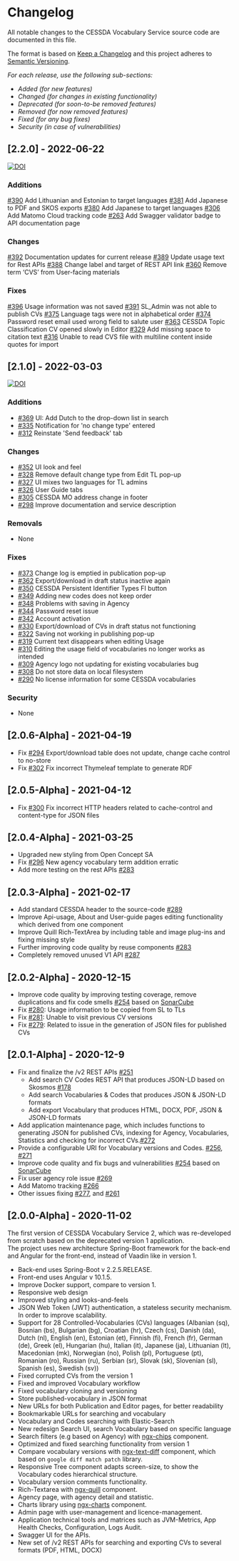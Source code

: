 # Changelog

All notable changes to the CESSDA Vocabulary Service source code are documented in this file.

The format is based on [Keep a Changelog](http://keepachangelog.com/en/1.0.0/)
and this project adheres to [Semantic Versioning](http://semver.org/spec/v2.0.0.html).

*For each release, use the following sub-sections:*

- *Added (for new features)*
- *Changed (for changes in existing functionality)*
- *Deprecated (for soon-to-be removed features)*
- *Removed (for now removed features)*
- *Fixed (for any bug fixes)*
- *Security (in case of vulnerabilities)*

## [2.2.0] - 2022-06-22

[![DOI](https://zenodo.org/badge/DOI/10.5281/zenodo.6598225.svg)](https://doi.org/10.5281/zenodo.6598225)

### Additions
[#390](https://bitbucket.org/cessda/cessda.cvs.two/issues/390)	Add Lithuanian and Estonian to target languages
[#381](https://bitbucket.org/cessda/cessda.cvs.two/issues/381)	Add Japanese to PDF and SKOS exports
[#380](https://bitbucket.org/cessda/cessda.cvs.two/issues/380)	Add Japanese to target languages
[#306](https://bitbucket.org/cessda/cessda.cvs.two/issues/306)	Add Matomo Cloud tracking code
[#263](https://bitbucket.org/cessda/cessda.cvs.two/issues/263)	Add Swagger validator badge to API documentation page

### Changes
[#392](https://bitbucket.org/cessda/cessda.cvs.two/issues/392)	Documentation updates for current release
[#389](https://bitbucket.org/cessda/cessda.cvs.two/issues/389)	Update usage text for Rest APIs
[#388](https://bitbucket.org/cessda/cessda.cvs.two/issues/388)	Change label and target of REST API link
[#360](https://bitbucket.org/cessda/cessda.cvs.two/issues/360)	Remove term ‘CVS’ from User-facing materials

### Fixes
[#396](https://bitbucket.org/cessda/cessda.cvs.two/issues/396)	Usage information was not saved
[#391](https://bitbucket.org/cessda/cessda.cvs.two/issues/391)	SL_Admin was not able to publish CVs
[#375](https://bitbucket.org/cessda/cessda.cvs.two/issues/375)	Language tags were not in alphabetical order
[#374](https://bitbucket.org/cessda/cessda.cvs.two/issues/374)	Password reset email used wrong field to salute user
[#363](https://bitbucket.org/cessda/cessda.cvs.two/issues/363)	CESSDA Topic Classification CV opened slowly in Editor
[#329](https://bitbucket.org/cessda/cessda.cvs.two/issues/329)	Add missing space to citation text
[#316](https://bitbucket.org/cessda/cessda.cvs.two/issues/316)	Unable to read CVS file with multiline content inside quotes for import

## [2.1.0] - 2022-03-03

[![DOI](https://zenodo.org/badge/DOI/10.5281/zenodo.6092399.svg)](https://doi.org/10.5281/zenodo.6092399)

### Additions

- [#369](https://bitbucket.org/cessda/cessda.cvs.two/issues/369) UI: Add Dutch to the drop-down list in search
- [#335](https://bitbucket.org/cessda/cessda.cvs.two/issues/369) Notification for 'no change type' entered
- [#312](https://bitbucket.org/cessda/cessda.cvs.two/issues/369) Reinstate 'Send feedback' tab

### Changes

- [#352](https://bitbucket.org/cessda/cessda.cvs.two/issues/352) UI look and feel
- [#328](https://bitbucket.org/cessda/cessda.cvs.two/issues/328) Remove default change type from Edit TL pop-up
- [#327](https://bitbucket.org/cessda/cessda.cvs.two/issues/327) UI mixes two languages for TL admins
- [#326](https://bitbucket.org/cessda/cessda.cvs.two/issues/326) User Guide tabs
- [#305](https://bitbucket.org/cessda/cessda.cvs.two/issues/305) CESSDA MO address change in footer
- [#298](https://bitbucket.org/cessda/cessda.cvs.two/issues/298) Improve documentation and service description

### Removals

- None

### Fixes

- [#373](https://bitbucket.org/cessda/cessda.cvs.two/issues/373) Change log is emptied in publication pop-up
- [#362](https://bitbucket.org/cessda/cessda.cvs.two/issues/362) Export/download in draft status inactive again
- [#350](https://bitbucket.org/cessda/cessda.cvs.two/issues/350) CESSDA Persistent Identifier Types FI button
- [#349](https://bitbucket.org/cessda/cessda.cvs.two/issues/249) Adding new codes does not keep order
- [#348](https://bitbucket.org/cessda/cessda.cvs.two/issues/348) Problems with saving in Agency
- [#344](https://bitbucket.org/cessda/cessda.cvs.two/issues/344) Password reset issue
- [#342](https://bitbucket.org/cessda/cessda.cvs.two/issues/342) Account activation
- [#330](https://bitbucket.org/cessda/cessda.cvs.two/issues/330) Export/download of CVs in draft status not functioning
- [#322](https://bitbucket.org/cessda/cessda.cvs.two/issues/322) Saving not working in publishing pop-up
- [#319](https://bitbucket.org/cessda/cessda.cvs.two/issues/319) Current text disappears when editing Usage
- [#310](https://bitbucket.org/cessda/cessda.cvs.two/issues/310) Editing the usage field of vocabularies no longer works as intended
- [#309](https://bitbucket.org/cessda/cessda.cvs.two/issues/309) Agency logo not updating for existing vocabularies bug
- [#308](https://bitbucket.org/cessda/cessda.cvs.two/issues/308) Do not store data on local filesystem
- [#290](https://bitbucket.org/cessda/cessda.cvs.two/issues/290) No license information for some CESSDA vocabularies

### Security

- None

## [2.0.6-Alpha] - 2021-04-19
- Fix [#294](https://bitbucket.org/cessda/cessda.cvs.two/issues/294/export-download-table-does-not-update) Export/download table does not update, change cache control to no-store
- Fix [#302](https://bitbucket.org/cessda/cessda.cvs.two/issues/302/bug-in-skos-export-script) Fix incorrect Thymeleaf template to generate RDF

## [2.0.5-Alpha] - 2021-04-12
- Fix [#300](https://bitbucket.org/cessda/cessda.cvs.two/issues/300/fix-incorrect-http-headers-related-to) Fix incorrect HTTP headers related to cache-control and content-type for JSON files

## [2.0.4-Alpha] - 2021-03-25
- Upgraded new styling from Open Concept SA
- Fix [#296](https://bitbucket.org/cessda/cessda.cvs.two/issues/296/new-agency-vocabulary-term-addition) New agency vocabulary term addition erratic
- Add more testing on the rest APIs  [#283](https://bitbucket.org/cessda/cessda.cvs.two/issues/283/improve-code-quality-phase-2-80-test)

## [2.0.3-Alpha] - 2021-02-17
- Add standard CESSDA header to the source-code [#289](https://bitbucket.org/cessda/cessda.cvs.two/issues/289/ensure-source-code-files-contain-standard)
- Improve Api-usage, About and User-guide pages editing functionality which derived from one component
- Improve Quill Rich-TextArea by including table and image plug-ins and fixing missing style
- Further improving code quality by reuse components [#283](https://bitbucket.org/cessda/cessda.cvs.two/issues/283/improve-code-quality-phase-2-80-test)
- Completely removed unused V1 API [#287](https://bitbucket.org/cessda/cessda.cvs.two/issues/287/upgrade-api-calls-from-v1-to-v2-within-the)


## [2.0.2-Alpha] - 2020-12-15
- Improve code quality by improving testing coverage, remove duplications and fix code smells [#254](https://bitbucket.org/cessda/cessda.cvs.two/issues/254/improve-cvs-2-code-quality) based on [SonarCube](https://sonarqube.cessda.eu/dashboard?id=eu.cessda.cvs%3Acvs)
- Fix [#280](https://bitbucket.org/cessda/cessda.cvs.two/issues/280/usage-information-to-be-copied-from-sl-to): Usage information to be copied from SL to TLs
- Fix [#281](https://bitbucket.org/cessda/cessda.cvs.two/issues/281/unable-to-visit-previous-version): Unable to visit previous CV versions
- Fix [#279](https://bitbucket.org/cessda/cessda.cvs.two/issues/279/usage-information-not-shown-in-home): Related to issue in the generation of JSON files for published CVs



## [2.0.1-Alpha] - 2020-12-9
- Fix and finalize the /v2 REST APIs [#251](https://bitbucket.org/cessda/cessda.cvs.two/issues/251/api-requirements-read-only-mode-api)
    - Add search CV Codes REST API that produces JSON-LD based on Skosmos [#178](https://bitbucket.org/cessda/cessda.cvs.two/issues/178/dataverse-having-problems-consuming-api)
    - Add search Vocabularies & Codes that produces JSON & JSON-LD formats
    - Add export Vocabulary that produces HTML, DOCX, PDF, JSON & JSON-LD formats
- Add application maintenance page, which includes functions to generating JSON for published CVs, indexing for Agency, Vocabularies, Statistics and checking for incorrect CVs.[#272](https://bitbucket.org/cessda/cessda.cvs.two/issues/272/create-a-maintenance-page)
- Provide a configurable URI for Vocabulary versions and Codes. [#256](https://bitbucket.org/cessda/cessda.cvs.two/issues/256/cvs-urls-api-issue), [#271](https://bitbucket.org/cessda/cessda.cvs.two/issues/271/make-agency-uri-configurable-and-link)
- Improve code quality and fix bugs and vulnerabilities [#254](https://bitbucket.org/cessda/cessda.cvs.two/issues/254/improve-cvs-2-code-quality) based on [SonarCube](https://sonarqube.cessda.eu/dashboard?id=eu.cessda.cvs%3Acvs) 
- Fix user agency role issue [#269](https://bitbucket.org/cessda/cessda.cvs.two/issues/269/editing-cv-notes-not-working-for)
- Add Matomo tracking [#266](https://bitbucket.org/cessda/cessda.cvs.two/issues/266/add-matomo-tracking-code)
- Other issues fixing [#277](https://bitbucket.org/cessda/cessda.cvs.two/issues/277/inccorrect-missing-syling-between-ngx), and [#261](https://bitbucket.org/cessda/cessda.cvs.two/issues/261/incorrect-tool-name-in-tab)


## [2.0.0-Alpha] - 2020-11-02

The first version of CESSDA Vocabulary Service 2, which was re-developed from scratch based on the deprecated version 1 application.  
The project uses new architecture Spring-Boot framework for the back-end and Angular for the front-end, instead of Vaadin like in version 1.

- Back-end uses Spring-Boot v 2.2.5.RELEASE.
- Front-end uses Angular v 10.1.5.
- Improve Docker support, compare to version 1.
- Responsive web design
- Improved styling and looks-and-feels
- JSON Web Token (JWT) authentication, a stateless security mechanism. In order to improve scalability.
- Support for 28 Controlled-Vocabularies (CVs) languages (Albanian (sq), Bosnian (bs), Bulgarian (bg), Croatian (hr), Czech (cs), Danish (da), Dutch (nl), English (en), Estonian (et), Finnish (fi), French (fr), German (de), Greek (el), Hungarian (hu), Italian (it), Japanese (ja), Lithuanian (lt), Macedonian (mk), Norwegian (no), Polish (pl), Portuguese (pt), Romanian (ro), Russian (ru), Serbian (sr), Slovak (sk), Slovenian (sl), Spanish (es), Swedish (sv))
- Fixed corrupted CVs from the version 1
- Fixed and improved Vocabulary workflow
- Fixed vocabulary cloning and versioning
- Store published-vocabulary in JSON format
- New URLs for both Publication and Editor pages, for better readability
- Bookmarkable URLs for searching and vocabulary
- Vocabulary and Codes searching with Elastic-Search
- New redesign Search UI, search Vocabulary based on specific language
- Search filters (e.g based on Agency) with [ngx-chips](https://www.npmjs.com/package/ngx-chips) component.
- Optimized and fixed searching functionality from version 1
- Compare vocabulary versions with [ngx-text-diff](https://www.npmjs.com/package/ngx-text-diff) component, which based on `google diff match patch` library.
- Responsive Tree component adapts screen-size, to show the Vocabulary codes hierarchical structure.
- Vocabulary version comments functionality.
- Rich-Textarea with [ngx-quill](https://www.npmjs.com/package/ngx-quill) component.
- Agency page, with agency detail and statistic.
- Charts library using [ngx-charts](https://swimlane.gitbook.io/ngx-charts/) component.
- Admin page with user-management and licence-management.
- Application technical tools and matrices such as JVM-Metrics, App Health Checks, Configuration, Logs Audit.
- Swagger UI for the APIs.
- New set of /v2 REST APIs for searching and exporting CVs to several formats (PDF, HTML, DOCX)
